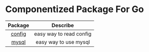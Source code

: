 # Componentized Package For Go

| Package | Describe |
| :---:| :---: |
| [config](config/README.md) | easy way to read config |
| [mysql](mysql/README.md) | easy way to use mysql |
